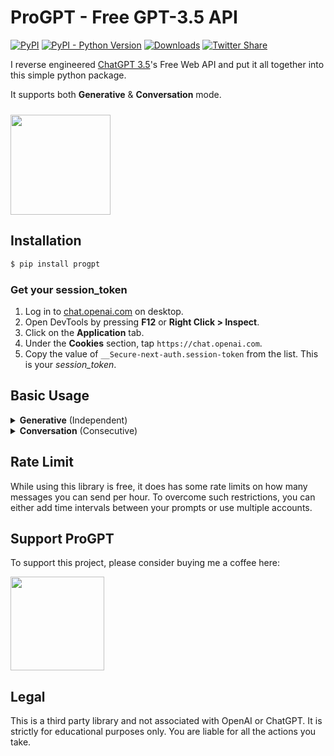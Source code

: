 # ProGPT - Free GPT-3.5 API

[![PyPI](https://img.shields.io/pypi/v/progpt)](https://pypi.org/project/progpt)
[![PyPI - Python Version](https://img.shields.io/pypi/pyversions/progpt)]()
[![Downloads](https://static.pepy.tech/badge/progpt)](https://pepy.tech/project/progpt)
[![Twitter Share](https://img.shields.io/twitter/url?style=social&url=https%3A%2F%2Fgithub.com%2Fdiezo%2Fprogpt)](https://twitter.com/intent/tweet?text=Wow:&url=https%3A%2F%2Fgithub.com%2Fdiezo%2Fprogpt)

I reverse engineered [ChatGPT 3.5](https://chat.openai.com)'s Free Web API and put it all together into this simple python package.

It supports both **Generative** & **Conversation** mode.

[<img style="margin-top: 10px" src="https://www.buymeacoffee.com/assets/img/guidelines/download-assets-sm-1.svg" width="160"/>](https://buymeacoffee.com/diezo)

## Installation
```python
$ pip install progpt
```

### Get your session_token
1. Log in to [chat.openai.com](https://chat.openai.com) on desktop.
2. Open DevTools by pressing **F12** or **Right Click > Inspect**.
3. Click on the **Application** tab.
4. Under the **Cookies** section, tap ```https://chat.openai.com```.
5. Copy the value of ```__Secure-next-auth.session-token``` from the list. This is your *session_token*.

## Basic Usage

<details>

<summary><b>Generative</b> (Independent)</summary>

Used for individual prompts.

```python
from ProGPT import Generative

generative = Generative(session_token)  # See above on how to get session_token

print(generative.prompt("hello"))
```

</details>

<details>

<summary><b>Conversation</b> (Consecutive)</summary>

Just like chat. AI will remember your past messages in the conversation as well.

```python
from ProGPT import Conversation

conversation = Conversation(session_token)  # See above on how to get session_token

print(conversation.send("hello"))
print(conversation.send("how's your day going?"))
print(conversation.send("i want to ask something..."))
```

</details>

## Rate Limit
While using this library is free, it does has some rate limits on how many messages you can send per hour. To overcome such restrictions, you can either add time intervals between your prompts or use multiple accounts.

## Support ProGPT
To support this project, please consider buying me a coffee here:

[<img src="https://www.buymeacoffee.com/assets/img/guidelines/download-assets-sm-1.svg" width="150"/>](https://buymeacoffee.com/diezo)

## Legal
This is a third party library and not associated with OpenAI or ChatGPT. It is strictly for educational purposes only. You are liable for all the actions you take.
